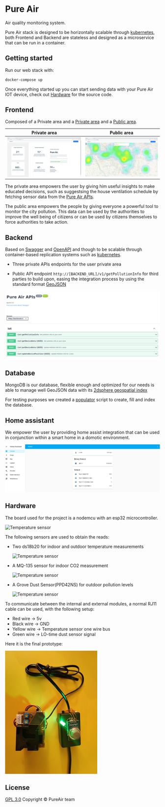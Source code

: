 # Pure Air

Air quality monitoring system.

Pure Air stack is designed to be horizontally scalable through [kubernetes](http://kubernetes.io), both Frontend and
Backend are stateless and designed as a microservice that can be run in a container.

## Getting started

Run our web stack with:

```bash
docker-compose up
```

Once everything started up you can start sending data with your Pure Air IOT device, check out [Hardware](Hardware) for
the source code.

## Frontend

Composed of a Private area and a [Private area](Frontend/user.html) and a [Public area](Frontend/index.html).

| Private area                        | Public area                       |
| ----------------------------------- | --------------------------------- |
| ![Private area](docs/f_private.png) | ![Public area](docs/f_public.png) |

The private area empowers the user by giving him useful insights to make educated decisions, such as suggestsing
the house ventilation schedule by fetching sensor data from the [Pure Air APIs](Backend).

The public area empowers the people by giving everyone a powerful tool to monitor the city pollution. This data can be
used by the authorities to improve the well being of citizens or can be used by citizens themselves to force authorities to take action.

## Backend

Based on [Swagger](https://swagger.io/) and [OpenAPI](https://swagger.io/specification/) and though to be scalable through container-based replication systems such as [kubernetes](https://kubernetes.io).

- Three private APIs endpoints for the user private area

- Public API endpoint `http://[BACKEND_URL]/v1/getPollutionInfo` for third parties to build upon,
  easing the integration process by using the standard format [GeoJSON](https://geojson.org/)

![Backend](docs/b.png)

## Database

MongoDB is our database, flexible enough and optimized for our needs is able to manage well
GeoJSON data with its [2dsphere geospatial index](https://docs.mongodb.com/manual/core/2dsphere/)

For testing purposes we created a [populator](Database/populate/populate.py) script to create, fill and index the
database.

## Home assistant

We empower the user by providing home assist integration that can be used in conjunction within a smart home in a
domotic environment.

![Backend](Hassio/images/home.png)

## Hardware

The board used for the project is a nodemcu with an esp32 microcontroller.

![Temperature sensor](Hardware/images/nodemcu.jpg)

The following sensors are used to obtain the reads:

- Two ds18b20 for indoor and outdoor temperature measurements

  ![Temperature sensor](Hardware/images/temp_sensor.jpg)

- A MQ-135 sensor for indoor CO2 measurement

  ![Temperature sensor](Hardware/images/co2_sensor.jpg)

- A Grove Dust Sensor(PPD42NS) for outdoor pollution levels

  ![Temperature sensor](Hardware/images/pollution_sensor.jpg)

To communicate between the internal and external modules, a normal RJ11 cable can be used,
with the following setup:

- Red wire -> 5v
- Black wire -> GND
- Yellow wire -> Temperature sensor one wire bus
- Green wire -> LO-time dust sensor signal

Here it is the final prototype:

![Prototype](Hardware/images/prototype.jpg)

## License

[GPL 3.0](https://www.gnu.org/licenses/gpl-3.0.en.html)
Copyright &copy; PureAir team
